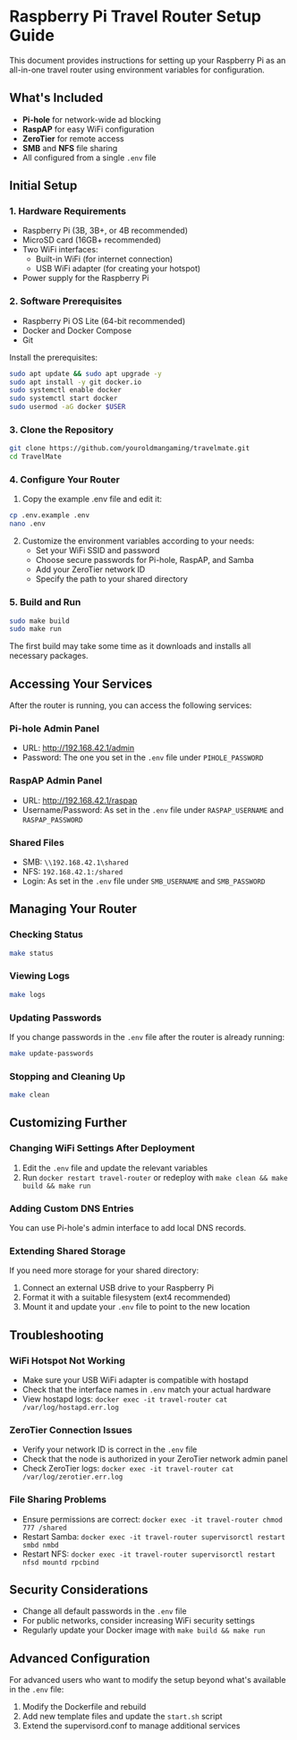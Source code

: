 # Raspberry Pi Travel Router Setup Guide

This document provides instructions for setting up your Raspberry Pi as an all-in-one travel router using environment variables for configuration.

## What's Included

- **Pi-hole** for network-wide ad blocking
- **RaspAP** for easy WiFi configuration
- **ZeroTier** for remote access
- **SMB** and **NFS** file sharing
- All configured from a single `.env` file

## Initial Setup

### 1. Hardware Requirements

- Raspberry Pi (3B, 3B+, or 4B recommended)
- MicroSD card (16GB+ recommended)
- Two WiFi interfaces:
  - Built-in WiFi (for internet connection)
  - USB WiFi adapter (for creating your hotspot)
- Power supply for the Raspberry Pi

### 2. Software Prerequisites

- Raspberry Pi OS Lite (64-bit recommended)
- Docker and Docker Compose
- Git

Install the prerequisites:
```bash
sudo apt update && sudo apt upgrade -y
sudo apt install -y git docker.io
sudo systemctl enable docker
sudo systemctl start docker
sudo usermod -aG docker $USER
```

### 3. Clone the Repository

```bash
git clone https://github.com/youroldmangaming/travelmate.git
cd TravelMate
```

### 4. Configure Your Router

1. Copy the example .env file and edit it:
```bash
cp .env.example .env
nano .env
```

2. Customize the environment variables according to your needs:
   - Set your WiFi SSID and password
   - Choose secure passwords for Pi-hole, RaspAP, and Samba
   - Add your ZeroTier network ID
   - Specify the path to your shared directory

### 5. Build and Run

```bash
sudo make build
sudo make run
```

The first build may take some time as it downloads and installs all necessary packages.

## Accessing Your Services

After the router is running, you can access the following services:

### Pi-hole Admin Panel
- URL: http://192.168.42.1/admin
- Password: The one you set in the `.env` file under `PIHOLE_PASSWORD`

### RaspAP Admin Panel
- URL: http://192.168.42.1/raspap
- Username/Password: As set in the `.env` file under `RASPAP_USERNAME` and `RASPAP_PASSWORD`

### Shared Files
- SMB: `\\192.168.42.1\shared`
- NFS: `192.168.42.1:/shared`
- Login: As set in the `.env` file under `SMB_USERNAME` and `SMB_PASSWORD`

## Managing Your Router

### Checking Status
```bash
make status
```

### Viewing Logs
```bash
make logs
```

### Updating Passwords
If you change passwords in the `.env` file after the router is already running:
```bash
make update-passwords
```

### Stopping and Cleaning Up
```bash
make clean
```

## Customizing Further

### Changing WiFi Settings After Deployment
1. Edit the `.env` file and update the relevant variables
2. Run `docker restart travel-router` or redeploy with `make clean && make build && make run`

### Adding Custom DNS Entries
You can use Pi-hole's admin interface to add local DNS records.

### Extending Shared Storage
If you need more storage for your shared directory:
1. Connect an external USB drive to your Raspberry Pi
2. Format it with a suitable filesystem (ext4 recommended)
3. Mount it and update your `.env` file to point to the new location

## Troubleshooting

### WiFi Hotspot Not Working
- Make sure your USB WiFi adapter is compatible with hostapd
- Check that the interface names in `.env` match your actual hardware
- View hostapd logs: `docker exec -it travel-router cat /var/log/hostapd.err.log`

### ZeroTier Connection Issues
- Verify your network ID is correct in the `.env` file
- Check that the node is authorized in your ZeroTier network admin panel
- Check ZeroTier logs: `docker exec -it travel-router cat /var/log/zerotier.err.log`

### File Sharing Problems
- Ensure permissions are correct: `docker exec -it travel-router chmod 777 /shared`
- Restart Samba: `docker exec -it travel-router supervisorctl restart smbd nmbd`
- Restart NFS: `docker exec -it travel-router supervisorctl restart nfsd mountd rpcbind`

## Security Considerations

- Change all default passwords in the `.env` file
- For public networks, consider increasing WiFi security settings
- Regularly update your Docker image with `make build && make run`

## Advanced Configuration

For advanced users who want to modify the setup beyond what's available in the `.env` file:

1. Modify the Dockerfile and rebuild
2. Add new template files and update the `start.sh` script
3. Extend the supervisord.conf to manage additional services
